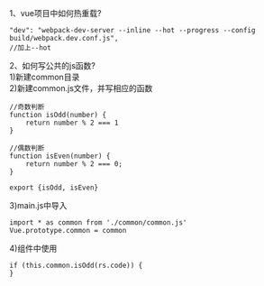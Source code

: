 1、vue项目中如何热重载?
```
"dev": "webpack-dev-server --inline --hot --progress --config build/webpack.dev.conf.js",
//加上--hot
```

2、如何写公共的js函数?<br>
1)新建common目录<br>
2)新建common.js文件，并写相应的函数
```
//奇数判断
function isOdd(number) {
	return number % 2 === 1
}

//偶数判断
function isEven(number) {
    return number % 2 === 0;
}

export {isOdd, isEven}
```
3)main.js中导入
```
import * as common from './common/common.js'
Vue.prototype.common = common
```
4)组件中使用
```
if (this.common.isOdd(rs.code)) {
}
```
